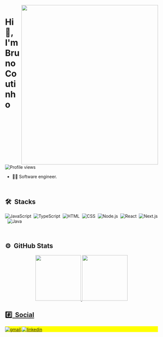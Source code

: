 <!--
- 🌱 Estou atualmente me aprofundando em front-end e back-end.
-->
<img align="right" height="525em" width="450em" src="https://i.pinimg.com/originals/c6/3c/ae/c63cae1344766f14d9d184e5aafed065.gif"/>
<h1 align="left">Hi 👋, I'm Bruno Coutinho</h1>
<p align="left"> <img src="https://komarev.com/ghpvc/?username=brunocout&color=6100ff&style=for-the-badge" alt="Profile views" /> </p>

- 👨‍💻 Software engineer.

<br>

## 🛠 &nbsp;Stacks
 
![JavaScript](https://img.shields.io/badge/JavaScript-323330?style=for-the-badge&logo=javascript&logoColor=white&color=6100ff)&nbsp;
![TypeScript](https://img.shields.io/badge/TypeScript-323330?style=for-the-badge&logo=Typescript&logoColor=white&color=6100ff)&nbsp;
![HTML]( 	https://img.shields.io/badge/HTML5-E34F26?style=for-the-badge&logo=html5&logoColor=white&color=6100ff)&nbsp;
![CSS](https://img.shields.io/badge/CSS3-1572B6?style=for-the-badge&logo=css3&logoColor=white&color=6100ff)&nbsp;
![Node.js](https://img.shields.io/badge/Node.js-43853D?style=for-the-badge&logo=node.js&logoColor=white&color=6100ff)&nbsp;
![React](https://img.shields.io/badge/React-20232A?style=for-the-badge&logo=react&logoColor=white&color=6100ff)&nbsp;
![Next.js](https://img.shields.io/badge/next.js-000000?style=for-the-badge&logo=nextdotjs&logoColor=white&color=6100ff)&nbsp;
![Java](https://img.shields.io/badge/Java-ED8B00?style=for-the-badge&logo=java&logoColor=white&color=6100ff)&nbsp;

<br>

## ⚙️ &nbsp;GitHub Stats

<div align="center">
 <a href="https://github.com/brunocout">
 <img height="150em" src="https://github-readme-stats.vercel.app/api?username=brunocout&show_icons=true&theme=radical&include_all_commits=true&count_private=true"/>
 <img height="150em" src="https://github-readme-stats.vercel.app/api/top-langs/?username=brunocout&layout=compact&langs_count=7&theme=radical"/>
</div>


## #️⃣ &nbsp;Social
 
<p align="left" style="background:yellow">
  <a href="mailto:iambrunocout@gmail.com" target="_blank">
   <img align="center" src="https://img.shields.io/badge/iambrunocout-D14836?style=for-the-badge&logo=gmail&logoColor=white&color=6100ff" alt="gmail">
  </a>
  <a href="https://linkedin.com/in/brunocout" target="_blank">
   <img align="center" src="https://img.shields.io/badge/brunocout-0077B5?style=for-the-badge&logo=linkedin&logoColor=white&color=6100ff" alt="linkedin"/>
  </a>
</p>
